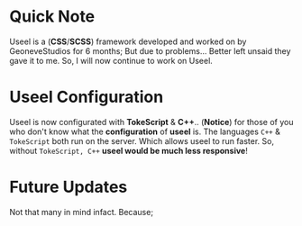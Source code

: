 # Quick Note
Useel is a (**CSS**/**SCSS**) framework developed and worked on by GeoneveStudios for 6 months; But due to problems... Better left unsaid they gave it to me. So, I will now continue to work on Useel.

# Useel Configuration
Useel is now configurated with **TokeScript** & **C++**.. (**Notice**) for those of you who don't know what the **configuration** of **useel** is. The languages `C++` & `TokeScript` both run on the server. Which allows useel to run faster. So, without `TokeScript, C++` **useel would be much less responsive**!

# Future Updates
Not that many in mind infact. Because;
